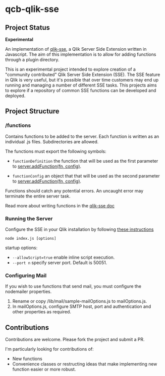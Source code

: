# qcb-qlik-sse
## Project Status
**Experimental**

An implementation of [qlik-sse](https://github.com/miralemd/qlik-sse), a Qlik Server Side Extension written in Javascript. The aim of this implementation is to allow for adding functions through a plugin directory. 

This is an experimental project intended to explore creation of a "community contributed" Qlik Server Side Extension (SSE). The SSE feature in Qlik is very useful, but it's possible that over time customers may end up running and managing a number of different SSE tasks. This projects aims to explore if a repository of common SSE functions can be developed and deployed.

## Project Structure

### /functions
  
Contains functions to be added to the server. Each function is written as an individual .js files. Subdirectories are allowed. 

The functions must export the following symbols:

* `functionDefinition`  the function that will be used as the first parameter to [server.addFunction(fn, config)](https://github.com/miralemd/qlik-sse/blob/master/docs/api.md).

* `functionConfig` an object that that will be used as the second parameter to [server.addFunction(fn, config)](https://github.com/miralemd/qlik-sse/blob/master/docs/api.md).

Functions should catch any potential errors.  An uncaught error may terminate the entire server task.

Read more about writing functions in the [qlik-sse doc](https://github.com/miralemd/qlik-sse/blob/master/README.md)

### Running the Server
Configure the SSE in your Qlik installation by following [these instructions](https://github.com/qlik-oss/server-side-extension/blob/master/docs/configuration.md)

`node index.js [options]`

startup options:

* `--allowScript=true`  enable inline script execution.
* `--port n`  specify server port. Default is 50051.

### Configuring Mail
If you wish to use functions that send mail, you must configure the nodemailer properties. 
1. Rename or copy /lib/mail/sample-mailOptions.js to mailOptions.js.
2. In mailOptions.js, configure SMTP host, port and authentication and other properties as required. 

## Contributions
Contributions are welcome. Please fork the project and submit a PR. 

I'm particularly looking for contributions of:
* New functions
* Convenience classes or restructing ideas that make implementing new function easier or more robust.